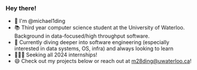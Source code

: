 ### Hey there!


- 👋 I'm @michael1ding
- 📚 Third year computer science student at the University of Waterloo. Background in data-focused/high throughput software.
- 🌱 Currently diving deeper into software engineering (especially interested in data systems, OS, infra) and always looking to learn
- 👨🏻‍💻 Seeking all 2024 internships!
- 😄 Check out my projects below or reach out at m28ding@uwaterloo.ca!


<!--
**michael1ding/michael1ding** is a ✨ _special_ ✨ repository because its `README.md` (this file) appears on your GitHub profile.

Here are some ideas to get you started:

- 🔭 I’m currently working on ...
- 🌱 I’m currently learning ...
- 👯 I’m looking to collaborate on ...
- 🤔 I’m looking for help with ...
- 💬 Ask me about ...
- 📫 How to reach me: ...
- 😄 Pronouns: ...
- ⚡ Fun fact: ...
-->
